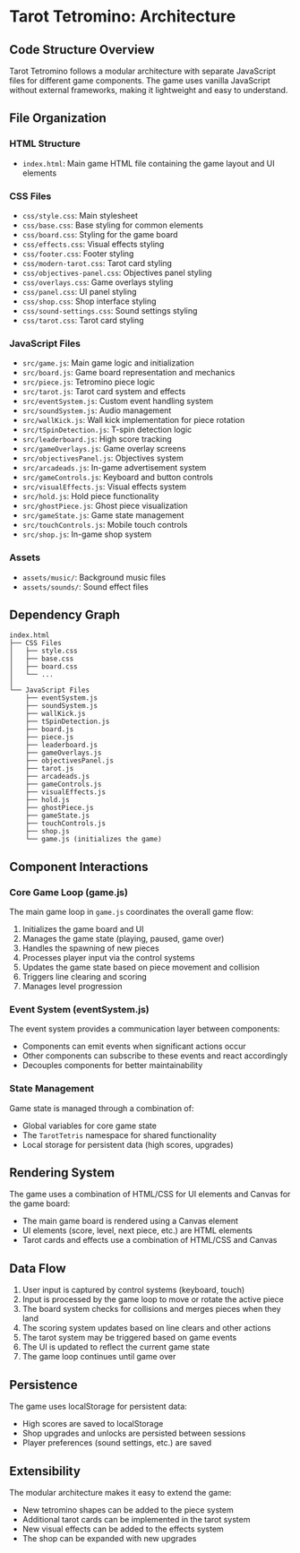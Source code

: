 # Tarot Tetromino: Architecture

## Code Structure Overview

Tarot Tetromino follows a modular architecture with separate JavaScript files for different game components. The game uses vanilla JavaScript without external frameworks, making it lightweight and easy to understand.

## File Organization

### HTML Structure

- `index.html`: Main game HTML file containing the game layout and UI elements

### CSS Files

- `css/style.css`: Main stylesheet
- `css/base.css`: Base styling for common elements
- `css/board.css`: Styling for the game board
- `css/effects.css`: Visual effects styling
- `css/footer.css`: Footer styling
- `css/modern-tarot.css`: Tarot card styling
- `css/objectives-panel.css`: Objectives panel styling
- `css/overlays.css`: Game overlays styling
- `css/panel.css`: UI panel styling
- `css/shop.css`: Shop interface styling
- `css/sound-settings.css`: Sound settings styling
- `css/tarot.css`: Tarot card styling

### JavaScript Files

- `src/game.js`: Main game logic and initialization
- `src/board.js`: Game board representation and mechanics
- `src/piece.js`: Tetromino piece logic
- `src/tarot.js`: Tarot card system and effects
- `src/eventSystem.js`: Custom event handling system
- `src/soundSystem.js`: Audio management
- `src/wallKick.js`: Wall kick implementation for piece rotation
- `src/tSpinDetection.js`: T-spin detection logic
- `src/leaderboard.js`: High score tracking
- `src/gameOverlays.js`: Game overlay screens
- `src/objectivesPanel.js`: Objectives system
- `src/arcadeads.js`: In-game advertisement system
- `src/gameControls.js`: Keyboard and button controls
- `src/visualEffects.js`: Visual effects system
- `src/hold.js`: Hold piece functionality
- `src/ghostPiece.js`: Ghost piece visualization
- `src/gameState.js`: Game state management
- `src/touchControls.js`: Mobile touch controls
- `src/shop.js`: In-game shop system

### Assets

- `assets/music/`: Background music files
- `assets/sounds/`: Sound effect files

## Dependency Graph

```
index.html
├── CSS Files
│   ├── style.css
│   ├── base.css
│   ├── board.css
│   └── ...
│
└── JavaScript Files
    ├── eventSystem.js
    ├── soundSystem.js
    ├── wallKick.js
    ├── tSpinDetection.js
    ├── board.js
    ├── piece.js
    ├── leaderboard.js
    ├── gameOverlays.js
    ├── objectivesPanel.js
    ├── tarot.js
    ├── arcadeads.js
    ├── gameControls.js
    ├── visualEffects.js
    ├── hold.js
    ├── ghostPiece.js
    ├── gameState.js
    ├── touchControls.js
    ├── shop.js
    └── game.js (initializes the game)
```

## Component Interactions

### Core Game Loop (game.js)

The main game loop in `game.js` coordinates the overall game flow:

1. Initializes the game board and UI
2. Manages the game state (playing, paused, game over)
3. Handles the spawning of new pieces
4. Processes player input via the control systems
5. Updates the game state based on piece movement and collision
6. Triggers line clearing and scoring
7. Manages level progression

### Event System (eventSystem.js)

The event system provides a communication layer between components:

- Components can emit events when significant actions occur
- Other components can subscribe to these events and react accordingly
- Decouples components for better maintainability

### State Management

Game state is managed through a combination of:

- Global variables for core game state
- The `TarotTetris` namespace for shared functionality
- Local storage for persistent data (high scores, upgrades)

## Rendering System

The game uses a combination of HTML/CSS for UI elements and Canvas for the game board:

- The main game board is rendered using a Canvas element
- UI elements (score, level, next piece, etc.) are HTML elements
- Tarot cards and effects use a combination of HTML/CSS and Canvas

## Data Flow

1. User input is captured by control systems (keyboard, touch)
2. Input is processed by the game loop to move or rotate the active piece
3. The board system checks for collisions and merges pieces when they land
4. The scoring system updates based on line clears and other actions
5. The tarot system may be triggered based on game events
6. The UI is updated to reflect the current game state
7. The game loop continues until game over

## Persistence

The game uses localStorage for persistent data:

- High scores are saved to localStorage
- Shop upgrades and unlocks are persisted between sessions
- Player preferences (sound settings, etc.) are saved

## Extensibility

The modular architecture makes it easy to extend the game:

- New tetromino shapes can be added to the piece system
- Additional tarot cards can be implemented in the tarot system
- New visual effects can be added to the effects system
- The shop can be expanded with new upgrades
